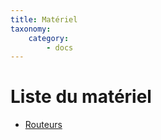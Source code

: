 ```yaml
---
title: Matériel
taxonomy:
    category:
        - docs
---
```


# Liste du matériel

* [Routeurs](/materiel/routeurs)